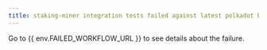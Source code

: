 ```yaml
---
title: staking-miner integration tests failed against latest polkadot build.
---
```


Go to {{ env.FAILED_WORKFLOW_URL }} to see details about the failure.